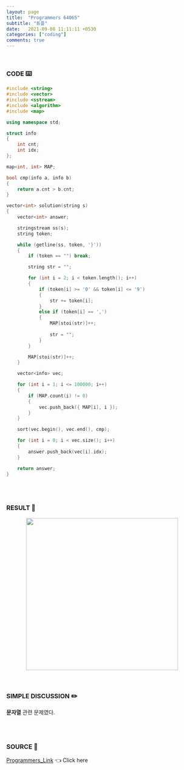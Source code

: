 ```yaml
---
layout: page
title:  "Programmers 64065"
subtitle: "튜플"
date:   2021-09-08 11:11:11 +0530
categories: ["coding"]
comments: true
---
```


<br>

### CODE ⌨️

```c++
#include <string>
#include <vector>
#include <sstream>
#include <algorithm>
#include <map>

using namespace std;

struct info
{
	int cnt;
	int idx;
};

map<int, int> MAP;

bool cmp(info a, info b)
{
	return a.cnt > b.cnt;
}

vector<int> solution(string s)
{
	vector<int> answer;

	stringstream ss(s);
	string token;

	while (getline(ss, token, '}'))
	{
		if (token == "") break;

		string str = "";

		for (int i = 2; i < token.length(); i++)
		{
			if (token[i] >= '0' && token[i] <= '9')
			{
				str += token[i];
			}
			else if (token[i] == ',')
			{
				MAP[stoi(str)]++;
                
                str = "";
			}
		}

		MAP[stoi(str)]++;
	}

	vector<info> vec;

	for (int i = 1; i <= 100000; i++)
	{
		if (MAP.count(i) != 0)
		{
			vec.push_back({ MAP[i], i });
		}
	}

	sort(vec.begin(), vec.end(), cmp);

	for (int i = 0; i < vec.size(); i++)
	{
		answer.push_back(vec[i].idx);
	}

	return answer;
}
```  

<br>
<br>

### RESULT 💛

<img src="{{ '/assets/programmers/p64065r.jpg' }}" style="width: 400px; height: auto; margin-left: auto; margin-right: auto; display: block;">  

<br>
<br>

### SIMPLE DISCUSSION ✏️

**문자열** 관련 문제였다.  

<br>
<br>

### SOURCE 💎

[Programmers_Link][link] 👈 Click here  

<br>
<br>

<script src="https://utteranc.es/client.js"
        repo="DCherish/DCherish.github.io"
        issue-term="pathname"
        theme="boxy-light"
        crossorigin="anonymous"
        async>
</script>

[link]: https://programmers.co.kr/learn/courses/30/lessons/64065